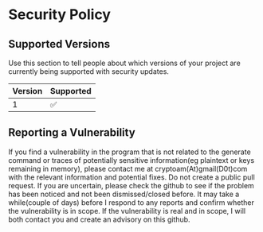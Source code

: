 # Security Policy

## Supported Versions

Use this section to tell people about which versions of your project are
currently being supported with security updates.

| Version | Supported          |
| ------- | ------------------ |
|    1    | :white_check_mark: |

## Reporting a Vulnerability

If you find a vulnerability in the program that is not related to the generate command or traces of potentially sensitive information(eg plaintext or keys remaining in memory), please contact me at cryptoam(At)gmail(D0t)com with the relevant information and potential fixes. Do not create a public pull request.
If you are uncertain, please check the github to see if the problem has been noticed and not been dismissed/closed before.
It may take a while(couple of days) before I respond to any reports and confirm whether the vulnerability is in scope.
If the vulnerability is real and in scope, I will both contact you and create an advisory on this github.
